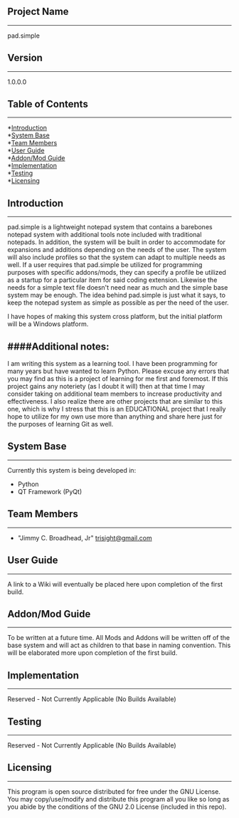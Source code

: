 ## Project Name
---
pad.simple

## Version
---
1.0.0.0

## Table of Contents
---
*[Introduction](#introduction)  
*[System Base](#code)  
*[Team Members](#team-members)  
*[User Guide](#user-guide)  
*[Addon/Mod Guide](#addons)  
*[Implementation](#implementation)  
*[Testing](#testing)  
*[Licensing](#license)  

## <a name="introduction"></a>Introduction
---
pad.simple is a lightweight notepad system that contains a barebones notepad system with additional
tools note included with traditional notepads. In addition, the system will be built in order to 
accommodate for expansions and additions depending on the needs of the user. The system will also
include profiles so that the system can adapt to multiple needs as well. If a user requires that
pad.simple be utilized for programming purposes with specific addons/mods, they can specify a profile
be utilized as a startup for a particular item for said coding extension. Likewise the needs for a simple
text file doesn't need near as much and the simple base system may be enough. The idea behind pad.simple
is just what it says, to keep the notepad system as simple as possible as per the need of the user.

I have hopes of making this system cross platform, but the initial platform will be a Windows platform.

####Additional notes: 
---
I am writing this system as a learning tool. I have been programming for many years but have wanted to learn
Python. Please excuse any errors that you may find as this is a project of learning for me first and foremost.
If this project gains any noteriety (as I doubt it will) then at that time I may consider taking on additional
team members to increase productivity and effectiveness. I also realize there are other projects that are 
similar to this one, which is why I stress that this is an EDUCATIONAL project that I really hope to utilize
for my own use more than anything and share here just for the purposes of learning Git as well.

## <a name="code"></a>System Base
---
Currently this system is being developed in:
* Python
* QT Framework (PyQt)

## <a name="team-members"></a>Team Members
---
* "Jimmy C. Broadhead, Jr" <trisight@gmail.com>

## <a name="user-guide"></a>User Guide
---
A link to a Wiki will eventually be placed here upon completion of the first build.

## <a name="addons"></a>Addon/Mod Guide
---
To be written at a future time. All Mods and Addons will be written off of the base system and 
will act as children to that base in naming convention. This will be elaborated more upon
completion of the first build.

## <a name="implementation"></a>Implementation
---
Reserved - Not Currently Applicable (No Builds Available)

## <a name="testing"></a>Testing
---
Reserved - Not Currently Applicable (No Builds Available)

## <a name="license"></a>Licensing
---
This program is open source distributed for free under the GNU License. You may copy/use/modify and distribute
this program all you like so long as you abide by the conditions of the GNU 2.0 License (included in this repo).
